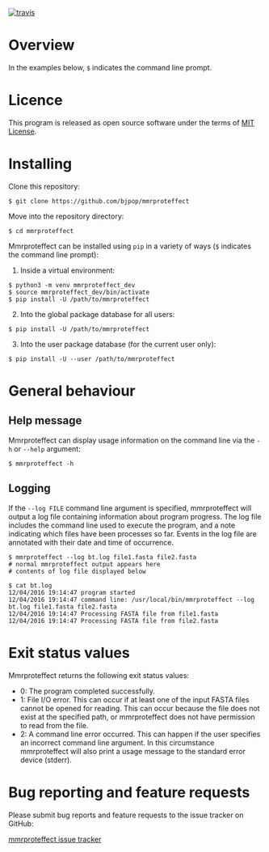 [![travis](https://travis-ci.org/bjpop/mmrproteffect.svg?branch=master)](https://travis-ci.org/bjpop/mmrproteffect)

# Overview 

In the examples below, `$` indicates the command line prompt.

# Licence

This program is released as open source software under the terms of [MIT License](https://raw.githubusercontent.com/bjpop/mmrproteffect/master/LICENSE).

# Installing

Clone this repository: 
```
$ git clone https://github.com/bjpop/mmrproteffect
```

Move into the repository directory:
```
$ cd mmrproteffect
```

Mmrproteffect can be installed using `pip` in a variety of ways (`$` indicates the command line prompt):

1. Inside a virtual environment:
```
$ python3 -m venv mmrproteffect_dev
$ source mmrproteffect_dev/bin/activate
$ pip install -U /path/to/mmrproteffect
```
2. Into the global package database for all users:
```
$ pip install -U /path/to/mmrproteffect
```
3. Into the user package database (for the current user only):
```
$ pip install -U --user /path/to/mmrproteffect
```


# General behaviour



## Help message

Mmrproteffect can display usage information on the command line via the `-h` or `--help` argument:

```
$ mmrproteffect -h
```


## Logging

If the ``--log FILE`` command line argument is specified, mmrproteffect will output a log file containing information about program progress. The log file includes the command line used to execute the program, and a note indicating which files have been processes so far. Events in the log file are annotated with their date and time of occurrence. 

```
$ mmrproteffect --log bt.log file1.fasta file2.fasta 
# normal mmrproteffect output appears here
# contents of log file displayed below
```
```
$ cat bt.log
12/04/2016 19:14:47 program started
12/04/2016 19:14:47 command line: /usr/local/bin/mmrproteffect --log bt.log file1.fasta file2.fasta
12/04/2016 19:14:47 Processing FASTA file from file1.fasta
12/04/2016 19:14:47 Processing FASTA file from file2.fasta
```


# Exit status values

Mmrproteffect returns the following exit status values:

* 0: The program completed successfully.
* 1: File I/O error. This can occur if at least one of the input FASTA files cannot be opened for reading. This can occur because the file does not exist at the specified path, or mmrproteffect does not have permission to read from the file. 
* 2: A command line error occurred. This can happen if the user specifies an incorrect command line argument. In this circumstance mmrproteffect will also print a usage message to the standard error device (stderr).


# Bug reporting and feature requests

Please submit bug reports and feature requests to the issue tracker on GitHub:

[mmrproteffect issue tracker](https://github.com/bjpop/mmrproteffect/issues)
